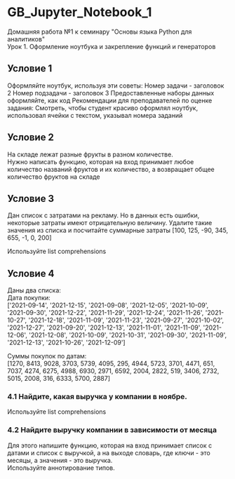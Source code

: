 # GB_Jupyter_Notebook_1
Домашняя работа №1 к семинару "Основы языка Python для аналитиков"  
Урок 1. Оформление ноутбука и закрепление функций и генераторов

## Условие 1
Оформляйте ноутбук, используя эти советы:
Номер задачи - заголовок 2
Номер подзадачи - заголовок 3
Предоставленные наборы данных оформляйте, как код
Рекомендации для преподавателей по оценке задания:
Смотреть, чтобы студент красиво оформлял ноутбук, использовал ячейки с текстом, указывал номера заданий

## Условие 2
На складе лежат разные фрукты в разном количестве.  
Нужно написать функцию, которая на вход принимает любое количество названий фруктов и их количество, а возвращает общее количество фруктов на складе  

## Условие 3
Дан список с затратами на рекламу. Но в данных есть ошибки, некоторые затраты имеют отрицательную величину. Удалите такие значения из списка и посчитайте суммарные затраты
[100, 125, -90, 345, 655, -1, 0, 200]

Используйте list comprehensions

## Условие 4
Даны два списка:  
Дата покупки:  
['2021-09-14', '2021-12-15', '2021-09-08', '2021-12-05', '2021-10-09', '2021-09-30', '2021-12-22', '2021-11-29', '2021-12-24', '2021-11-26', '2021-10-27', '2021-12-18', '2021-11-09', '2021-11-23', '2021-09-27', '2021-10-02', '2021-12-27', '2021-09-20', '2021-12-13', '2021-11-01', '2021-11-09', '2021-12-06', '2021-12-08', '2021-10-09', '2021-10-31', '2021-09-30', '2021-11-09', '2021-12-13', '2021-10-26', '2021-12-09']

Суммы покупок по датам:  
[1270, 8413, 9028, 3703, 5739, 4095, 295, 4944, 5723, 3701, 4471, 651, 7037, 4274, 6275, 4988, 6930, 2971, 6592, 2004, 2822, 519, 3406, 2732, 5015, 2008, 316, 6333, 5700, 2887]

### 4.1 Найдите, какая выручка у компании в ноябре. 
Используйте list comprehensions

### 4.2 Найдите выручку компании в зависимости от месяца
Для этого напишите функцию, которая на вход принимает список с датами и список с выручкой, а на выходе словарь, где ключи - это месяцы, а значения - это выручка.  
Используйте аннотирование типов.